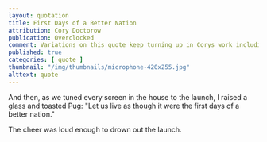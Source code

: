 ```yaml
---
layout: quotation
title: First Days of a Better Nation
attribution: Cory Doctorow
publication: Overclocked
comment: Variations on this quote keep turning up in Corys work including Walkaway 
published: true
categories: [ quote ]
thumbnail: "/img/thumbnails/microphone-420x255.jpg"
alttext: quote
---
```


And then, as we tuned every screen in the house to the launch, I raised a glass and toasted Pug: 
"Let us live as though it were the first days of a better nation."

The cheer was loud enough to drown out the launch.
